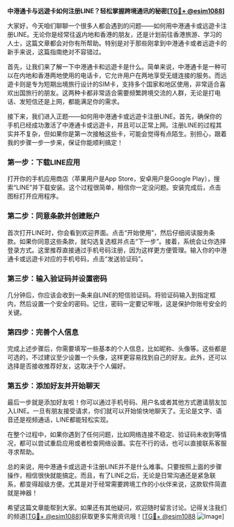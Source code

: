 **中港通卡与远遊卡如何注册LINE？轻松掌握跨境通讯的秘密[[TG💪+ @esim1088](https://t.me/s/esim1088)]**

大家好，今天咱们聊聊一个很多人都会遇到的问题——如何用中港通卡或远遊卡注册LINE。无论你是经常往返内地和香港的朋友，还是计划前往香港旅游、学习的人士，这篇文章都会对你有所帮助。特别是对于那些刚拿到中港通卡或者远遊卡的新手来说，这篇指南绝对不容错过。

首先，让我们来了解一下中港通卡和远遊卡是什么。简单来说，中港通卡是一种可以在内地和香港两地使用的电话卡，它允许用户在两地享受无缝连接的服务。而远遊卡则是专为短期出境旅行设计的SIM卡，支持多个国家和地区使用，非常适合喜欢出国旅行的朋友。这两种卡都非常适合需要频繁跨境交流的人群，无论是打电话、发短信还是上网，都能满足你的需求。

接下来，我们进入正题——如何用中港通卡或远遊卡注册LINE。首先，确保你的手机已经成功激活了中港通卡或远遊卡，并且可以正常上网。注册LINE的过程其实并不复杂，但如果你是第一次接触这些卡，可能会觉得有点陌生。别担心，跟着我的步骤一步一步来，保证你能顺利搞定！

### 第一步：下载LINE应用

打开你的手机应用商店（苹果用户是App Store，安卓用户是Google Play），搜索“LINE”并下载安装。这个过程很简单，相信你一定没问题。安装完成后，点击图标打开应用程序。

### 第二步：同意条款并创建账户

首次打开LINE时，你会看到欢迎界面。点击“开始使用”，然后仔细阅读服务条款。如果你同意这些条款，就勾选复选框并点击“下一步”。接着，系统会让你选择登录方式。这里推荐直接通过手机号码注册，因为这样更方便管理。输入你的中港通卡或远遊卡对应的手机号码，点击“发送验证码”。

### 第三步：输入验证码并设置密码

几分钟后，你应该会收到一条来自LINE的短信验证码。将验证码输入到指定框内，然后设置一个安全的密码。记住，密码一定要记牢哦，这是保护你账号安全的关键。

### 第四步：完善个人信息

完成上述步骤后，你需要填写一些基本的个人信息，比如昵称、头像等。这些都是可选的，不过建议至少设置一个头像，这样更容易找到自己的好友。此外，还可以选择是否接收推荐好友，这取决于个人偏好。

### 第五步：添加好友并开始聊天

最后一步就是添加好友啦！你可以通过手机号码、用户名或者其他方式邀请朋友加入LINE。一旦有朋友接受请求，你们就可以开始愉快地聊天了。无论是文字、语音还是视频通话，LINE都能轻松实现。

在整个过程中，如果你遇到了任何问题，比如网络连接不稳定、验证码未收到等情况，都可以尝试重启应用或者检查网络设置。实在不行的话，也可以直接联系客服寻求帮助。

总的来说，用中港通卡或远遊卡注册LINE并不是什么难事。只要按照上面的步骤操作，相信很快就能搞定。而且，有了LINE之后，无论是日常沟通还是紧急联系，都变得超级方便。尤其是对于经常需要跨境工作的小伙伴来说，这款软件简直就是神器！

希望这篇文章能帮到大家。如果还有其他疑问，欢迎随时留言讨论。记得关注我们的频道[[TG💪+ @esim1088](https://t.me/s/esim1088)]获取更多实用资讯哦！[[TG💪+ @esim1088](https://t.me/s/esim1088) ![Image](https://i.postimg.cc/4NQfJmqS/Snipaste-2025-05-13-00-14-12.png)]